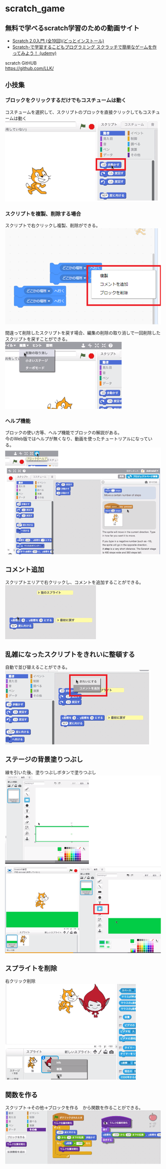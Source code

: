 # scratch_game

## 無料で学べるscratch学習のための動画サイト
- [Scratch 2.0入門 (全19回)(どっとインストール)](https://dotinstall.com/lessons/basic_scratch_v3)
- [Scratch-で学習するこどもプログラミング スクラッチで簡単なゲームを作ってみよう！ (udemy)](https://www.udemy.com/scratch-u/)

scratch GitHUB  
https://github.com/LLK/

## 小技集
### ブロックをクリックするだけでもコスチュームは動く
コスチュームを選択して、スクリプトのブロックを直接クリックしてもコスチュームは動く  
![](./img/scratch_block.png)

### スクリプトを複製、削除する場合  
スクリプトで右クリックし複製、削除ができる。  
![](./img/copydelete.png)

間違って削除したスクリプトを戻す場合、編集の削除の取り消しで一回削除したスクリプトを戻すことができる。  
![](./img/deletecancel.png)

### ヘルプ機能
ブロックの使い方等、ヘルプ機能でブロックの解説がある。  
今のWeb版ではヘルプが無くなり、動画を使ったチュートリアルになっている。  
![](./img/help.png)

## コメント追加
スクリプトエリアで右クリックし、コメントを追加することができる。  
![](./img/comment.png)

## 乱雑になったスクリプトをきれいに整頓する
自動で並び替えることができる。  
![](./img/seiton.png)

## ステージの背景塗りつぶし
線を引いた後、塗りつぶしボタンで塗りつぶし　　
![](./img/nuritubushi.png)

## スプライトを削除
右クリック削除  
![](./img/spritedelete.png)

## 関数を作る
スクリプト->その他->ブロックを作る　から関数を作ることができる。  
![](./img/method.png)

